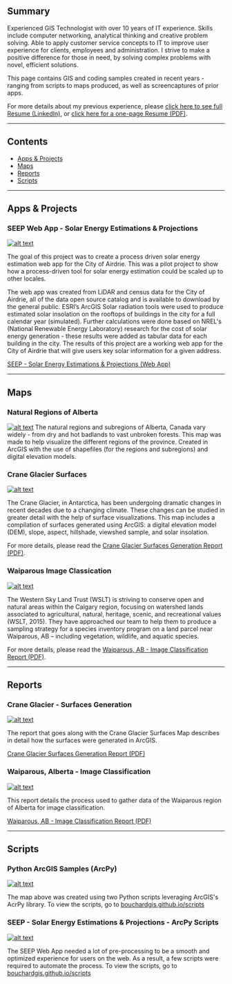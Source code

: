 ## Summary

Experienced GIS Technologist with over 10 years of IT experience. Skills include computer networking, analytical thinking and creative problem solving. Able to apply customer service concepts to IT to improve user experience for clients, employees and administration. I strive to make a positive difference for those in need, by solving complex problems with novel, efficient solutions. 

This page contains GIS and coding samples created in recent years - ranging from scripts to maps produced, as well as screencaptures of prior apps. 

For more details about my previous experience, please 
<a href="https://linkedin.com/in/davidjbouchard" target="_blank">click here to see full Resume (LinkedIn)</a>, or <a href="https://bouchardgis.github.io/reports/DBouchard_Resume_June2018.pdf" target="_blank">click here for a one-page Resume (PDF)</a>.

---

## Contents
* [Apps & Projects](#apps)
* [Maps](#maps)
* [Reports](#reports)
* [Scripts](#scripts)

---

## Apps & Projects <a name="apps"></a>
### SEEP Web App - Solar Energy Estimations & Projections
[![alt text](https://bouchardgis.github.io/images/SEEP_SolarEnergyEstimationsAndProjections_Screencap.PNG "SEEP Web App")](https://bouchardgis.github.io/images/SEEP_SolarEnergyEstimationsAndProjections_Screencap.PNG)

The goal of this project was to create a process driven solar energy estimation web app for the City of Airdrie. This was a pilot project to show how a process-driven tool for solar energy estimation could be scaled up to other locales. 

The web app was created from LiDAR and census data for the City of Airdrie, all of the data open source catalog and is available to download by the general public. ESRI’s ArcGIS Solar radiation tools were used to produce estimated solar insolation on the rooftops of buildings in the city for a full calendar year (simulated). Further calculations were done based on NREL's (National Renewable Energy Laboratory) research for the cost of solar energy generation - these results were added as tabular data for each building in the city. The results of this project are a working web app for the City of Airdrie that will give users key solar information for a given address.

<a href="http://sait.maps.arcgis.com/apps/webappviewer/index.html?id=2fb5fd4773eb4cefb37facf0c7ac1ae7" target="_blank">SEEP - Solar Energy Estimations & Projections (Web App)</a>

---

## Maps <a name="maps"></a>
### Natural Regions of Alberta
[![alt text](https://bouchardgis.github.io/images/Alberta_NaturalRegionsMap.PNG   "Natural Regions of Alberta")](https://bouchardgis.github.io/images/Alberta_NaturalRegionsMap.PNG)
The natural regions and subregions of Alberta, Canada vary widely - from dry and hot badlands to vast unbroken forests. This map was made to help visualize the different regions of the province. Created in ArcGIS with the use of shapefiles (for the regions and subregions) and digital elevation models. 

### Crane Glacier Surfaces
[![alt text](https://bouchardgis.github.io/images/CraneGlacier_SurfaceGeneration.PNG  "Crane Glacier - Surfaces")](https://bouchardgis.github.io/images/CraneGlacier_SurfaceGeneration.PNG)

The Crane Glacier, in Antarctica, has been undergoing dramatic changes in recent decades due to a changing climate. These changes can be studied in greater detail with the help of surface visualizations. This map includes a compilation of surfaces generated using ArcGIS: a digital elevation model (DEM), slope, aspect, hillshade, viewshed sample, and solar insolation.

For more details, please read the [Crane Glacier Surfaces Generation Report (PDF)](https://bouchardgis.github.io/reports/CraneGlacierStudy_SurfaceGenerationReport.pdf).

### Waiparous Image Classication
[![alt text](https://bouchardgis.github.io/images/Waiparous_ImageClassification_forWesternSkyLandTrust.PNG  "Waiparous Image Classification")](https://bouchardgis.github.io/images/Waiparous_ImageClassification_forWesternSkyLandTrust.PNG) 

The Western Sky Land Trust (WSLT) is striving to conserve open and natural areas within the Calgary region, focusing on watershed lands associated to agricultural, natural, heritage, scenic, and recreational values (WSLT, 2015). They have approached our team to help them to produce a sampling strategy for a species inventory program on a land parcel near Waiparous, AB – including vegetation, wildlife, and aquatic species.

For more details, please read the [Waiparous, AB - Image Classification Report (PDF)](https://bouchardgis.github.io/reports/WaiparousAB_ImageClassification_forWLST.pdf).

---

## Reports <a name="reports"></a>
### Crane Glacier - Surfaces Generation
[![alt text](https://bouchardgis.github.io/images/Report_SurfaceGeneration_CraneGlacier.PNG "Crane Glacier Surfaces Generation Report (PDF)")](https://bouchardgis.github.io/reports/CraneGlacierStudy_SurfaceGenerationReport.pdf)

The report that goes along with the Crane Glacier Surfaces Map describes in detail how the surfaces were generated in ArcGIS. 

[Crane Glacier Surfaces Generation Report (PDF)](https://bouchardgis.github.io/reports/CraneGlacierStudy_SurfaceGenerationReport.pdf)

### Waiparous, Alberta - Image Classification
[![alt text](https://bouchardgis.github.io/images/Report_ImageClassification_WaiparousAB.PNG "Waiparous Image Classification Report (PDF)")](https://bouchardgis.github.io/reports/WaiparousAB_ImageClassification_forWLST.pdf) 

This report details the process used to gather data of the Waiparous region of Alberta for image classification.

[Waiparous, AB - Image Classification Report (PDF)](https://bouchardgis.github.io/reports/WaiparousAB_ImageClassification_forWLST.pdf)

---

## Scripts <a name="scripts"></a>
### Python ArcGIS Samples (ArcPy)
[![alt text](https://bouchardgis.github.io/images/ZionNationalPark_PythonGeneratedMap.PNG "Zion National Park - Python Generated Map")](https://bouchardgis.github.io/images/ZionNationalPark_PythonGeneratedMap.PNG)

The map above was created using two Python scripts leveraging ArcGIS's AcrPy library. To view the scripts, go to [bouchardgis.github.io/scripts](https://bouchardgis.github.io/scripts)

### SEEP - Solar Energy Estimations & Projections - ArcPy Scripts
[![alt text](https://bouchardgis.github.io/images/SEEP_SolarEnergyEstimationsAndProjections_SmallCapture.JPG "SEEP - Solar Energy Estimations & Projections")](https://bouchardgis.github.io/images/SEEP_SolarEnergyEstimationsAndProjections_SmallCapture.JPG)
 
The SEEP Web App needed a lot of pre-processing to be a smooth and optimized experience for users on the web. As a result, a few scripts were required to automate the process. To view the scripts, go to [bouchardgis.github.io/scripts](https://bouchardgis.github.io/scripts)
